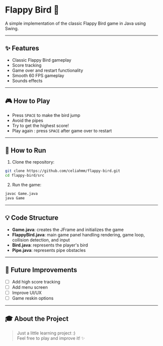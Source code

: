# Flappy Bird 🐤

A simple implementation of the classic Flappy Bird game in Java using Swing.

--- 

## ✨ Features

- Classic Flappy Bird gameplay
- Score tracking
- Game over and restart functionality
- Smooth 60 FPS gameplay
- Sounds effects 
---
## 🎮 How to Play

* Press `SPACE` to make the bird jump
* Avoid the pipes
* Try to get the highest score!
* Play again : press `SPACE` after game over to restart
---
## 🧩 How to Run

1. Clone the repository:
```bash
git clone https://github.com/celiahmm/flappy-bird.git
cd flappy-bird/src
```

2. Run the game:
```bash
javac Game.java
java Game
```
---


## 💡 Code Structure

- **Game.java**: creates the JFrame and initializes the game
- **FlappyBird.java**: main game panel handling rendering, game loop, collision detection, and input
- **Bird.java**: represents the player's bird
- **Pipe.java**: represents pipe obstacles

---
## 🚀 Future Improvements

- [ ] Add high score tracking
- [ ] Add menu screen
- [ ] Improve UI/UX
- [ ] Game reskin options

---
## 🎓 About the Project

> Just a little learning project :)  
> Feel free to play and improve it! ✨
